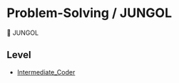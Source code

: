 # Problem-Solving / JUNGOL

📝 JUNGOL

## Level

- [Intermediate_Coder](https://github.com/0xe82de/Problem-Solving/blob/master/Java/jungol/Intermediate_Coder)
